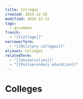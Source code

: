 ```yaml
---
title: Colleges
created: 2024-12-18
modified: 2024-12-21
tags:
  - gccommon
french:
  - "[[College]]"
narrowerTerm:
  - "[[Military colleges]]"
aliases: Colleges
relatedTerm:
  - "[[Universities]]"
  - "[[Postsecondary education]]"
---
```

# Colleges
